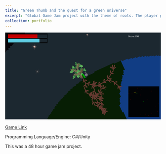 ```yaml
---
title: "Green Thumb and the quest for a green universe"
excerpt: "Global Game Jam project with the theme of roots. The player goes around to different planets to claim them for the roots.<br/><img src='/images/greenthumb1.png'>"
collection: portfolio
---
```


<img src='/images/greenthumb2.png'>

[Game Link](https://queenfii.itch.io/green-thumb)

Programming Language/Engine: C#/Unity

This was a 48 hour game jam project.